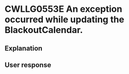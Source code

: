 # CWLLG0553E An exception occurred while updating the BlackoutCalendar.

## Explanation

## User response
